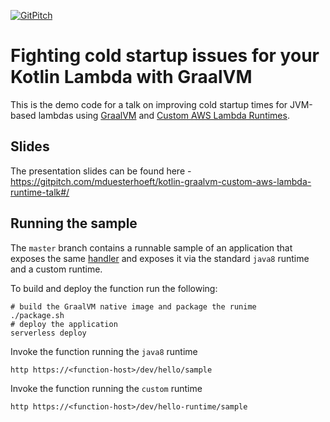 [![GitPitch](https://gitpitch.com/assets/badge.svg)](https://gitpitch.com/mduesterhoeft/kotlin-graalvm-custom-aws-lambda-runtime-talk#/)

# Fighting cold startup issues for your Kotlin Lambda with GraalVM

This is the demo code for a talk on improving cold startup times for JVM-based lambdas using [GraalVM](https://www.graalvm.org/) and [Custom AWS Lambda Runtimes](https://docs.aws.amazon.com/lambda/latest/dg/runtimes-custom.html).

## Slides

The presentation slides can be found here - https://gitpitch.com/mduesterhoeft/kotlin-graalvm-custom-aws-lambda-runtime-talk#/

## Running the sample

The `master` branch contains a runnable sample of an application that exposes the same [handler](src/main/kotlin/com/github/md/Handler.kt) and exposes it via the standard `java8` runtime and a custom runtime.

To build and deploy the function run the following:

```
# build the GraalVM native image and package the runime
./package.sh 
# deploy the application
serverless deploy
```

Invoke the function running the `java8` runtime
```
http https://<function-host>/dev/hello/sample
```

Invoke the function running the `custom` runtime
```
http https://<function-host>/dev/hello-runtime/sample
```

